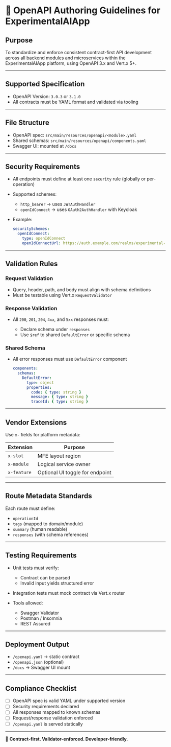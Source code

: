 # 📓 OpenAPI Authoring Guidelines for ExperimentalAIApp

## Purpose

To standardize and enforce consistent contract-first API development across all backend modules and microservices within the ExperimentalAIApp platform, using OpenAPI 3.x and Vert.x 5+.

---

## Supported Specification

* OpenAPI Version: `3.0.3` or `3.1.0`
* All contracts must be YAML format and validated via tooling

---

## File Structure

* OpenAPI spec: `src/main/resources/openapi/<module>.yaml`
* Shared schemas: `src/main/resources/openapi/components.yaml`
* Swagger UI: mounted at `/docs`

---

## Security Requirements

* All endpoints must define at least one `security` rule (globally or per-operation)
* Supported schemes:

  * `http_bearer` → uses `JWTAuthHandler`
  * `openIdConnect` → uses `OAuth2AuthHandler` with Keycloak
* Example:

  ```yaml
  securitySchemes:
    openIdConnect:
      type: openIdConnect
      openIdConnectUrl: https://auth.example.com/realms/experimental-ai/.well-known/openid-configuration
  ```

---

## Validation Rules

### Request Validation

* Query, header, path, and body must align with schema definitions
* Must be testable using Vert.x `RequestValidator`

### Response Validation

* All `200`, `201`, `204`, `4xx`, and `5xx` responses must:

  * Declare schema under `responses`
  * Use `$ref` to shared `DefaultError` or specific schema

### Shared Schema

* All error responses must use `DefaultError` component

  ```yaml
  components:
    schemas:
      DefaultError:
        type: object
        properties:
          code: { type: string }
          message: { type: string }
          traceId: { type: string }
  ```

---

## Vendor Extensions

Use `x-` fields for platform metadata:

| Extension   | Purpose                         |
| ----------- | ------------------------------- |
| `x-slot`    | MFE layout region               |
| `x-module`  | Logical service owner           |
| `x-feature` | Optional UI toggle for endpoint |

---

## Route Metadata Standards

Each route must define:

* `operationId`
* `tags` (mapped to domain/module)
* `summary` (human readable)
* `responses` (with schema references)

---

## Testing Requirements

* Unit tests must verify:

  * Contract can be parsed
  * Invalid input yields structured error
* Integration tests must mock contract via Vert.x router
* Tools allowed:

  * Swagger Validator
  * Postman / Insomnia
  * REST Assured

---

## Deployment Output

* `/openapi.yaml` → static contract
* `/openapi.json` (optional)
* `/docs` → Swagger UI mount

---

## Compliance Checklist

* [ ] OpenAPI spec is valid YAML under supported version
* [ ] Security requirements declared
* [ ] All responses mapped to known schemas
* [ ] Request/response validation enforced
* [ ] `/openapi.yaml` is served statically

---

🧪 **Contract-first. Validator-enforced. Developer-friendly.**

